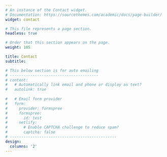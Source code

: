 ```yaml
---
# An instance of the Contact widget.
# Documentation: https://sourcethemes.com/academic/docs/page-builder/
widget: contact

# This file represents a page section.
headless: true

# Order that this section appears on the page.
weight: 105

title: Contact
subtitle:

# This below section is for auto emailing
# ---------------------------------------
# content:
#   # Automatically link email and phone or display as text?
#   autolink: true
  
#   # Email form provider
#   form:
#     provider: formspree
#     formspree:
#       id: test
#     netlify:
#       # Enable CAPTCHA challenge to reduce spam?
#       captcha: false
# ----------------------------------------------- 
design:
  columns: '2'
---
```

